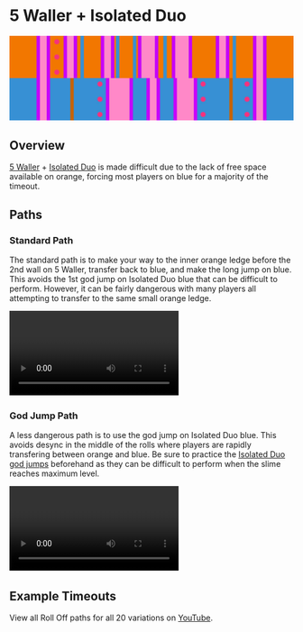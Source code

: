 # 5 Waller + Isolated Duo

![5 Waller + Isolated Duo](../images/variations/5-waller-isolated-duo.jpg)

## Overview

[5 Waller](../rolls/5-waller.md) + [Isolated Duo](../rolls/isolated-duo.md#blue) is made difficult due to the lack of free space available on orange, forcing most players on blue for a majority of the timeout.

## Paths

### Standard Path

The standard path is to make your way to the inner orange ledge before the 2nd wall on 5 Waller, transfer back to blue, and make the long jump on blue. This avoids the 1st god jump on Isolated Duo blue that can be difficult to perform. However, it can be fairly dangerous with many players all attempting to transfer to the same small orange ledge.

<video controls>
  <source src="../../images/variations/5-waller-isolated-duo-standard-path.mp4" type="video/mp4">
</video>

### God Jump Path

A less dangerous path is to use the god jump on Isolated Duo blue. This avoids desync in the middle of the rolls where players are rapidly transfering between orange and blue. Be sure to practice the [Isolated Duo god jumps](../advanced/isolated-duo-god-jumps.md) beforehand as they can be difficult to perform when the slime reaches maximum level.

<video controls>
  <source src="../../images/variations/5-waller-isolated-duo-god-jump-path.mp4" type="video/mp4">
</video>

## Example Timeouts

View all Roll Off paths for all 20 variations on [YouTube](https://www.youtube.com/playlist?list=PLG_QNSp9ZgJLWYSNl4vY26VJCZeOQHO1F).
